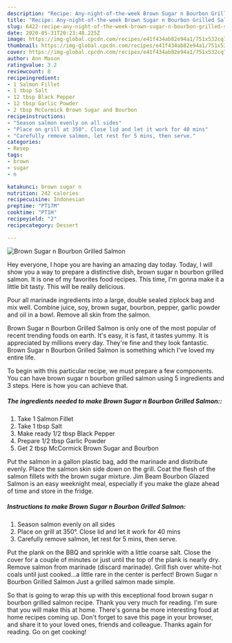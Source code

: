 ```yaml
---
description: "Recipe: Any-night-of-the-week Brown Sugar n Bourbon Grilled Salmon"
title: "Recipe: Any-night-of-the-week Brown Sugar n Bourbon Grilled Salmon"
slug: 6422-recipe-any-night-of-the-week-brown-sugar-n-bourbon-grilled-salmon
date: 2020-05-31T20:23:48.225Z
image: https://img-global.cpcdn.com/recipes/e41f434ab82e94a1/751x532cq70/brown-sugar-n-bourbon-grilled-salmon-recipe-main-photo.jpg
thumbnail: https://img-global.cpcdn.com/recipes/e41f434ab82e94a1/751x532cq70/brown-sugar-n-bourbon-grilled-salmon-recipe-main-photo.jpg
cover: https://img-global.cpcdn.com/recipes/e41f434ab82e94a1/751x532cq70/brown-sugar-n-bourbon-grilled-salmon-recipe-main-photo.jpg
author: Ann Mason
ratingvalue: 3.2
reviewcount: 8
recipeingredient:
- 1 Salmon Fillet
- 1 tbsp Salt
- 12 tbsp Black Pepper
- 12 tbsp Garlic Powder
- 2 tbsp McCormick Brown Sugar and Bourbon
recipeinstructions:
- "Season salmon evenly on all sides"
- "Place on grill at 350°. Close lid and let it work for 40 mins"
- "Carefully remove salmon, let rest for 5 mins, then serve."
categories:
- Resep
tags:
- brown
- sugar
- n

katakunci: brown sugar n
nutrition: 242 calories
recipecuisine: Indonesian
preptime: "PT17M"
cooktime: "PT1H"
recipeyield: "2"
recipecategory: Dessert

---
```



![Brown Sugar n Bourbon Grilled Salmon](https://img-global.cpcdn.com/recipes/e41f434ab82e94a1/751x532cq70/brown-sugar-n-bourbon-grilled-salmon-recipe-main-photo.jpg)

Hey everyone, I hope you are having an amazing day today. Today, I will show you a way to prepare a distinctive dish, brown sugar n bourbon grilled salmon. It is one of my favorites food recipes. This time, I'm gonna make it a little bit tasty. This will be really delicious.

Pour all marinade ingredients into a large, double sealed ziplock bag and mix well. Combine juice, soy, brown sugar, bourbon, pepper, garlic powder and oil in a bowl. Remove all skin from the salmon.

Brown Sugar n Bourbon Grilled Salmon is only one of the most popular of recent trending foods on earth. It's easy, it is fast, it tastes yummy. It is appreciated by millions every day. They're fine and they look fantastic. Brown Sugar n Bourbon Grilled Salmon is something which I've loved my entire life.


To begin with this particular recipe, we must prepare a few components. You can have brown sugar n bourbon grilled salmon using 5 ingredients and 3 steps. Here is how you can achieve that.

##### The ingredients needed to make Brown Sugar n Bourbon Grilled Salmon::

1. Take 1 Salmon Fillet
1. Take 1 tbsp Salt
1. Make ready 1/2 tbsp Black Pepper
1. Prepare 1/2 tbsp Garlic Powder
1. Get 2 tbsp McCormick Brown Sugar and Bourbon


Put the salmon in a gallon plastic bag, add the marinade and distribute evenly. Place the salmon skin side down on the grill. Coat the flesh of the salmon fillets with the brown sugar mixture. Jim Beam Bourbon Glazed Salmon is an easy weeknight meal, especially if you make the glaze ahead of time and store in the fridge. 

##### Instructions to make Brown Sugar n Bourbon Grilled Salmon:

1. Season salmon evenly on all sides
1. Place on grill at 350°. Close lid and let it work for 40 mins
1. Carefully remove salmon, let rest for 5 mins, then serve.


Put the plank on the BBQ and sprinkle with a little coarse salt. Close the cover for a couple of minutes or just until the top of the plank is nearly dry. Remove salmon from marinade (discard marinade). Grill fish over white-hot coals until just cooked…a little rare in the center is perfect! Brown Sugar n Bourbon Grilled Salmon Just a grilled salmon made simple. 

So that is going to wrap this up with this exceptional food brown sugar n bourbon grilled salmon recipe. Thank you very much for reading. I'm sure that you will make this at home. There's gonna be more interesting food at home recipes coming up. Don't forget to save this page in your browser, and share it to your loved ones, friends and colleague. Thanks again for reading. Go on get cooking!
